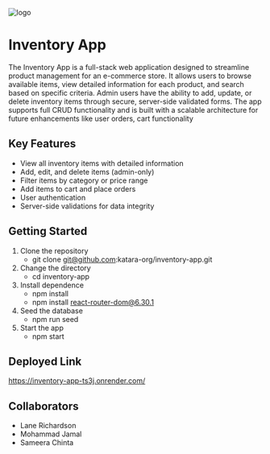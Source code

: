 ![logo](https://user-images.githubusercontent.com/44912347/202296600-c5f247d6-9616-49db-88f0-38433429d781.jpg)

# Inventory App

The Inventory App is a full-stack web application designed to streamline product management for an e-commerce store. It allows users to browse available items, view detailed information for each product, and search based on specific criteria. Admin users have the ability to add, update, or delete inventory items through secure, server-side validated forms. The app supports full CRUD functionality and is built with a scalable architecture for future enhancements like user orders, cart functionality

## Key Features

- View all inventory items with detailed information
- Add, edit, and delete items (admin-only)
- Filter items by category or price range
- Add items to cart and place orders 
- User authentication 
- Server-side validations for data integrity


## Getting Started

1. Clone the repository
    - git clone git@github.com:katara-org/inventory-app.git
2. Change the directory 
    - cd inventory-app
3. Install dependence
    - npm install
    - npm install react-router-dom@6.30.1
5. Seed the database
    - npm run seed
6. Start the app
    - npm start


## Deployed Link
https://inventory-app-ts3j.onrender.com/

## Collaborators

- Lane Richardson
- Mohammad Jamal
- Sameera Chinta


